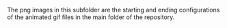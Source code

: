 The png images in this subfolder are the starting and ending configurations of the animated gif files in the main folder of the repository.
